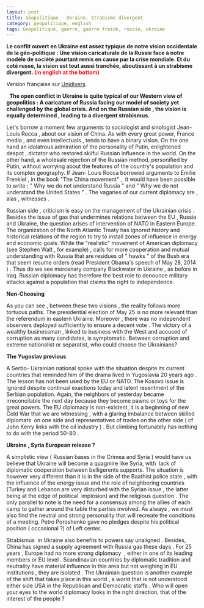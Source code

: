 ```yaml
---
layout: post
title: Géopolitique - Ukraine, Strabisme divergent
category: geopolitique, english
tags: Geopolitique, guerre, guerre froide, russie, ukraine
---
```

**Le conflit ouvert en Ukraine est assez typique de notre vision occidentale de la géo-politique : Une vision caricaturale de la Russie face à notre modèle de société pourtant remis en cause par la crise mondiale. Et du coté russe, la vision est tout aussi tranchée, aboutissant à un strabisme divergent. <span style="color:#ff0000;">(in english at the bottom)**


Version française sur <a href="http://www.unidivers.fr/ukraine-diplomatie-russie-usa-gaz/">Unidivers</a>.

 
**The open conflict in Ukraine is quite typical of our Western view of geopolitics : A caricature of Russia facing our model of society yet challenged by the global crisis. And on the Russian side , the vision is equally determined , leading to a divergent strabismus.**

Let's borrow a moment few arguments to sociologist and sinologist Jean- Louis Rocca , about our vision of China. As with every great power, France media , and even intellectuals , tends to have a binary vision. On the one hand an idolatrous admiration of the personality of Putin, enlightened despot , dictator who restored skilful Russian influence in the world. On the other hand, a wholesale rejection of the Russian method, personified by Putin, without worrying about the features of the country's population and its complex geography. If Jean- Louis Rocca borrowed arguments to Emilie Frenkiel , in the book "The China movement" ,  it would have been possible to write : " Why we do not understand Russia " and " Why we do not understand the United States " . The vagaries of our current diplomacy are , alas , witnesses .

Russian side , criticism is easy on the management of the Ukrainian crisis . Besides the issue of gas that undermines relations between the EU , Russia and Ukraine, the question arises of intervention of NATO in Eastern Europe. The organization of the North Atlantic Treaty has ignored history and historical relations of the region to try to install zones of influence in energy and economic goals. While the "realistic" movement of American diplomacy (see Stephen Walt , for example) , calls for more cooperation and mutual understanding with Russia that are residues of " hawks " of the Bush era that seem resume orders (read President Obama's speech of May 28, 2014 ) . Thus do we see mercenary company Blackwater in Ukraine , as before in Iraq. Russian diplomacy has therefore the best role to denounce military attacks against a population that claims the right to independence.

**Non-Choosing**

As you can see , between these two visions , the reality follows more tortuous paths. The presidential election of May 25 is no more relevant than the referendum in eastern Ukraine. Moreover , there was no independent observers deployed sufficiently to ensure a decent vote . The victory of a wealthy businessman , linked to business with the West and accused of corruption as many candidates, is symptomatic. Between corruption and extreme nationalist or separatist, who could choose the Ukrainians?

**The Yugoslav previous**

A Serbo- Ukrainian national spoke with the situation despite its current countries that reminded him of the drama lived in Yugoslavia 20 years ago . The lesson has not been used by the EU or NATO. The Kosovo issue is ignored despite continual exactions today and latent resentment of the Serbian population. Again, the neighbors of yesterday became irreconcilable the next day because they become pawns or toys for the great powers. The EU diplomacy is non-existent, it is a beginning of new Cold War that we are witnessing , with a glaring imbalance between skilled diplomats  on one side and representatives of trades on the other side ( cf John Kerry links with the oil industry ) . But climbing fortunately has nothing to do with the period 50-80 .

**Ukraine , Syria European release ?**

A simplistic view ( Russian bases in the Crimea and Syria ) would have us believe that Ukraine will become a quagmire like Syria, with  lack of diplomatic cooperation between belligerents supports. The situation is however very different than it is in the side of the Baathist police state , with the influence of the energy issue and the role of neighboring countries (Turkey and Lebanon are very disturbed with the Syrian issue , the latter being at the edge of political  implosion) and the religious question . The only parallel to note is the need for a consensus among the allies of each camp to gather around the table the parties involved. As always , we must also find the neutral and strong personality that will recreate the conditions of a meeting. Petro Poroshenko gave no pledges despite his political position ( occasional ?) of Left center.

Strabismus  in Ukraine also benefits to powers say unaligned . Besides, China has signed a supply agreement with Russia gas these days . For 25 years , Europe had no more strong diplomacy  , either in one of its leading members or EU level . Scandinavian countries by diplomatic tradition and neutrality have material influence in this area but not weighing in EU institutions , they are isolated . The Ukrainian question is another example of the shift that takes place in this world , a world that is not understood either side USA in the Republican and Democratic staffs . Who will open your eyes to the world diplomacy looks in the right direction, that of the interest of the people ?
